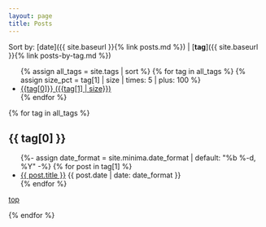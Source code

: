 ```yaml
---
layout: page
title: Posts
---
```


Sort by: [date]({{ site.baseurl }}{% link posts.md %}) \| [**tag**]({{ site.baseurl }}{% link posts-by-tag.md %})

<ul class="tag-list">
{% assign all_tags = site.tags | sort %}
{% for tag in all_tags %}
{% assign size_pct = tag[1] | size | times: 5 | plus: 100 %}
<li class="tag-link" style="font-size: {{size_pct}}%"> <a href="#{{tag[0]}}">{{tag[0]}} ({{tag[1] | size}}) </a> </li>
{% endfor %}
</ul>

{% for tag in all_tags %}
## {{ tag[0] }}
  <ul class="post-list">
    {%- assign date_format = site.minima.date_format | default: "%b %-d, %Y" -%}
    {% for post in tag[1] %}
      <li>
        <a class="post-link" href="{{ post.url }}">{{ post.title }}</a>
        <span class="post-meta">{{ post.date | date: date_format }}</span>
      </li>
    {% endfor %}
  </ul>
  <p> <a href="#top"> top </a>
  </p>
{% endfor %}